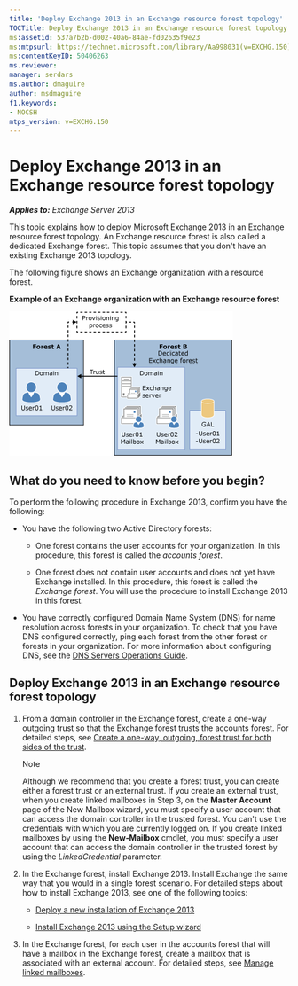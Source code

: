 ```yaml
---
title: 'Deploy Exchange 2013 in an Exchange resource forest topology'
TOCTitle: Deploy Exchange 2013 in an Exchange resource forest topology
ms:assetid: 537a7b2b-d002-40a6-84ae-fd02635f9e23
ms:mtpsurl: https://technet.microsoft.com/library/Aa998031(v=EXCHG.150)
ms:contentKeyID: 50406263
ms.reviewer: 
manager: serdars
ms.author: dmaguire
author: msdmaguire
f1.keywords:
- NOCSH
mtps_version: v=EXCHG.150
---
```


# Deploy Exchange 2013 in an Exchange resource forest topology

_**Applies to:** Exchange Server 2013_

This topic explains how to deploy Microsoft Exchange 2013 in an Exchange resource forest topology. An Exchange resource forest is also called a dedicated Exchange forest. This topic assumes that you don't have an existing Exchange 2013 topology.

The following figure shows an Exchange organization with a resource forest.

**Example of an Exchange organization with an Exchange resource forest**

![Complex Exchange organization with resource forest](images/Aa998031.706725cf-e520-4b89-a275-acd8fb58943a(EXCHG.150).gif "Complex Exchange organization with resource forest")

## What do you need to know before you begin?

To perform the following procedure in Exchange 2013, confirm you have the following:

- You have the following two Active Directory forests:

  - One forest contains the user accounts for your organization. In this procedure, this forest is called the *accounts forest*.

  - One forest does not contain user accounts and does not yet have Exchange installed. In this procedure, this forest is called the *Exchange forest*. You will use the procedure to install Exchange 2013 in this forest.

- You have correctly configured Domain Name System (DNS) for name resolution across forests in your organization. To check that you have DNS configured correctly, ping each forest from the other forest or forests in your organization. For more information about configuring DNS, see the [DNS Servers Operations Guide](https://docs.microsoft.com/previous-versions/windows/it-pro/windows-server-2008-R2-and-2008/cc816603(v=ws.10)).

## Deploy Exchange 2013 in an Exchange resource forest topology

1. From a domain controller in the Exchange forest, create a one-way outgoing trust so that the Exchange forest trusts the accounts forest. For detailed steps, see [Create a one-way, outgoing, forest trust for both sides of the trust](https://docs.microsoft.com/previous-versions/windows/it-pro/windows-server-2003/cc779840(v=ws.10)).

    > [!NOTE]
    > Although we recommend that you create a forest trust, you can create either a forest trust or an external trust. If you create an external trust, when you create linked mailboxes in Step&nbsp;3, on the <STRONG>Master Account</STRONG> page of the New Mailbox wizard, you must specify a user account that can access the domain controller in the trusted forest. You can't use the credentials with which you are currently logged on. If you create linked mailboxes by using the <STRONG>New-Mailbox</STRONG> cmdlet, you must specify a user account that can access the domain controller in the trusted forest by using the <EM>LinkedCredential</EM> parameter.

2. In the Exchange forest, install Exchange 2013. Install Exchange the same way that you would in a single forest scenario. For detailed steps about how to install Exchange 2013, see one of the following topics:

      - [Deploy a new installation of Exchange 2013](deploy-a-new-installation-of-exchange-2013-exchange-2013-help.md)

      - [Install Exchange 2013 using the Setup wizard](install-exchange-2013-using-the-setup-wizard-exchange-2013-help.md)

3. In the Exchange forest, for each user in the accounts forest that will have a mailbox in the Exchange forest, create a mailbox that is associated with an external account. For detailed steps, see [Manage linked mailboxes](manage-linked-mailboxes-exchange-2013-help.md).

